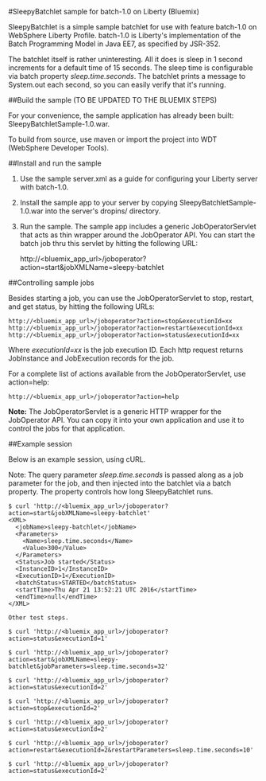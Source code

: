 #SleepyBatchlet sample for batch-1.0 on Liberty (Bluemix)

SleepyBatchlet is a simple sample batchlet for use with feature batch-1.0 on WebSphere Liberty Profile.
batch-1.0 is Liberty's implementation of the Batch Programming Model in Java EE7, as specified by JSR-352.

The batchlet itself is rather uninteresting. All it does is sleep in 1 second increments for a default time
of 15 seconds.  The sleep time is configurable via batch property *sleep.time.seconds*.  The batchlet
prints a message to System.out each second, so you can easily verify that it's running.

##Build the sample (TO BE UPDATED TO THE BLUEMIX STEPS)

For your convenience, the sample application has already been built: SleepyBatchletSample-1.0.war.

To build from source, use maven or import the project into WDT (WebSphere Developer Tools).

##Install and run the sample

1. Use the sample server.xml as a guide for configuring your Liberty server with batch-1.0.

2. Install the sample app to your server by copying SleepyBatchletSample-1.0.war into
the server's dropins/ directory.

3. Run the sample. The sample app includes a generic JobOperatorServlet that acts as
thin wrapper around the JobOperator API.  You can start the batch job thru this servlet
by hitting the following URL:

    http://<bluemix_app_url>/joboperator?action=start&jobXMLName=sleepy-batchlet

##Controlling sample jobs

Besides starting a job, you can use the JobOperatorServlet to stop, restart, and get status, by hitting the following URLs:

    http://<bluemix_app_url>/joboperator?action=stop&executionId=xx
    http://<bluemix_app_url>/joboperator?action=restart&executionId=xx
    http://<bluemix_app_url>/joboperator?action=status&executionId=xx

Where *executionId=xx* is the job execution ID.  Each http request returns JobInstance and JobExecution
records for the job.  

For a complete list of actions available from the JobOperatorServlet, use action=help:

    http://<bluemix_app_url>/joboperator?action=help

**Note:** The JobOperatorServlet is a generic HTTP wrapper for the JobOperator API.  You can copy it
into your own application and use it to control the jobs for that application.  


##Example session

Below is an example session, using cURL.  

Note: The query parameter *sleep.time.seconds* is passed along as a job parameter for the job, and then injected into 
the batchlet via a batch property.  The property controls how long SleepyBatchlet runs.

```
$ curl 'http://<bluemix_app_url>/joboperator?action=start&jobXMLName=sleepy-batchlet'
<XML>
  <jobName>sleepy-batchlet</jobName>
  <Parameters>
    <Name>sleep.time.seconds</Name>
    <Value>300</Value>
  </Parameters>
  <Status>Job started</Status>
  <InstanceID>1</InstanceID>
  <ExecutionID>1</ExecutionID>
  <batchStatus>STARTED</batchStatus>
  <startTime>Thu Apr 21 13:52:21 UTC 2016</startTime>
  <endTime>null</endTime>
</XML>

Other test steps.

$ curl 'http://<bluemix_app_url>/joboperator?action=status&executionId=1'

$ curl 'http://<bluemix_app_url>/joboperator?action=start&jobXMLName=sleepy-batchlet&jobParameters=sleep.time.seconds=32'

$ curl 'http://<bluemix_app_url>/joboperator?action=status&executionId=2'

$ curl 'http://<bluemix_app_url>/joboperator?action=stop&executionId=2'

$ curl 'http://<bluemix_app_url>/joboperator?action=status&executionId=2'

$ curl 'http://<bluemix_app_url>/joboperator?action=restart&executionId=2&restartParameters=sleep.time.seconds=10'

$ curl 'http://<bluemix_app_url>/joboperator?action=status&executionId=2'

```


